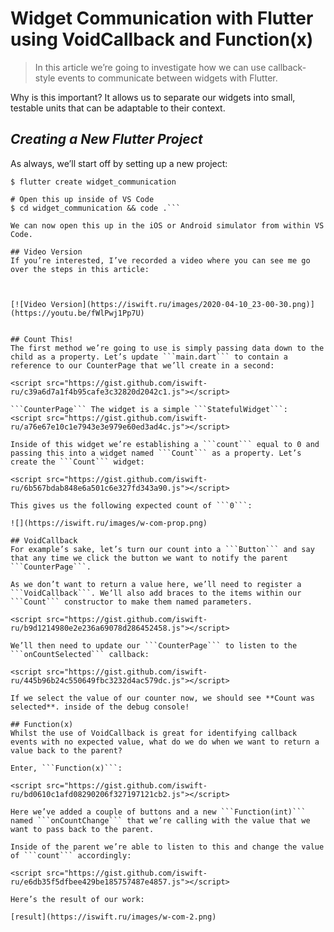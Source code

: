 # Widget Communication with Flutter using VoidCallback and Function(x)
> In this article we’re going to investigate how we can use callback-style events to communicate between widgets with Flutter.

Why is this important? It allows us to separate our widgets into small, testable units that can be adaptable to their context.

## *Creating a New Flutter Project*

As always, we’ll start off by setting up a new project:

```# New Flutter project
$ flutter create widget_communication

# Open this up inside of VS Code
$ cd widget_communication && code .```

We can now open this up in the iOS or Android simulator from within VS Code.

## Video Version
If you’re interested, I’ve recorded a video where you can see me go over the steps in this article:



[![Video Version](https://iswift.ru/images/2020-04-10_23-00-30.png)](https://youtu.be/fWlPwj1Pp7U)


## Count This!
The first method we’re going to use is simply passing data down to the child as a property. Let’s update ```main.dart``` to contain a reference to our CounterPage that we’ll create in a second:

<script src="https://gist.github.com/iswift-ru/c39a6d7a1f4b95cafe3c32820d2042c1.js"></script>

```CounterPage``` The widget is a simple ```StatefulWidget```:
<script src="https://gist.github.com/iswift-ru/a76e67e10c1e7943e3e979e60ed3ad4c.js"></script>

Inside of this widget we’re establishing a ```count``` equal to 0 and passing this into a widget named ```Count``` as a property. Let’s create the ```Count``` widget:

<script src="https://gist.github.com/iswift-ru/6b567bdab848e6a501c6e327fd343a90.js"></script>

This gives us the following expected count of ```0```:

![](https://iswift.ru/images/w-com-prop.png)

## VoidCallback
For example’s sake, let’s turn our count into a ```Button``` and say that any time we click the button we want to notify the parent ```CounterPage```.

As we don’t want to return a value here, we’ll need to register a ```VoidCallback```. We’ll also add braces to the items within our ```Count``` constructor to make them named parameters.

<script src="https://gist.github.com/iswift-ru/b9d1214980e2e236a69078d286452458.js"></script>

We’ll then need to update our ```CounterPage``` to listen to the ```onCountSelected``` callback:

<script src="https://gist.github.com/iswift-ru/445b96b24c550649fbc3232d4ac579dc.js"></script>

If we select the value of our counter now, we should see **Count was selected**. inside of the debug console!

## Function(x)
Whilst the use of VoidCallback is great for identifying callback events with no expected value, what do we do when we want to return a value back to the parent?

Enter, ```Function(x)```:

<script src="https://gist.github.com/iswift-ru/bd0610c1afd08290206f327197121cb2.js"></script>

Here we’ve added a couple of buttons and a new ```Function(int)``` named ```onCountChange``` that we’re calling with the value that we want to pass back to the parent.

Inside of the parent we’re able to listen to this and change the value of ```count``` accordingly:

<script src="https://gist.github.com/iswift-ru/e6db35f5dfbee429be185757487e4857.js"></script>

Here’s the result of our work:

[result](https://iswift.ru/images/w-com-2.png)
